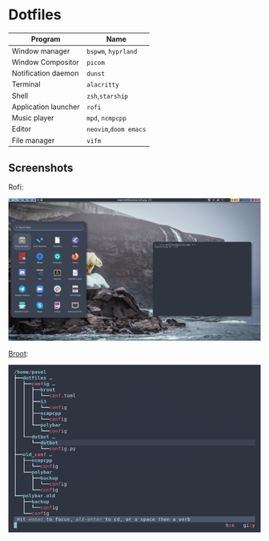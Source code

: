 Dotfiles
=================

| Program              | Name                  |
|----------------------|-----------------------|
| Window manager       | `bspwm`, `hyprland`   |
| Window Compositor    | `picom`               |
| Notification daemon  | `dunst`               |
| Terminal             | `alacritty`           |
| Shell                | `zsh`,`starship`      |
| Application launcher | `rofi`                |
| Music player         | `mpd`, `ncmpcpp`      |
| Editor               | `neovim`,`doom emacs` |
| File manager         | `vifm`                |

Screenshots
-----------------
Rofi:

![rofi-img](misc/rofi.png)

[Broot][broot]:

![broot-img](misc/broot.png)


[broot]: https://github.com/Canop/broot
